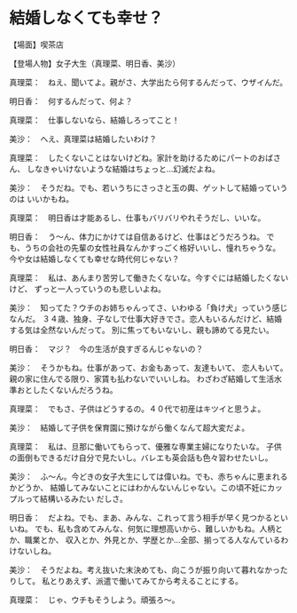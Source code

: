 # 結婚しなくても幸せ？

【場面】喫茶店

【登場人物】女子大生（真理菜、明日香、美沙）

真理菜：　ねえ、聞いてよ。親がさ、大学出たら何するんだって、ウザイんだ。

明日香：　何するんだって、何よ？

真理菜：　仕事しないなら、結婚しろってこと！

美沙：　へえ、真理菜は結婚したいわけ？

真理菜：　したくないことはないけどね。家計を助けるためにパートのおばさん、
しなきゃいけないような結婚はちょっと…幻滅だよね。

美沙：　そうだね。でも、若いうちにさっさと玉の輿、ゲットして結婚っていうのは
いいかもね。

真理菜：　明日香は才能あるし、仕事もバリバリやれそうだし、いいな。

明日香：　う〜ん、体力にかけては自信あるけど、仕事はどうだろうね。
でも、うちの会社の先輩の女性社員なんかすっごく格好いいし、憧れちゃうな。
今や女は結婚しなくても幸せな時代何じゃない？

真理菜：　私は、あんまり苦労して働きたくないな。今すぐには結婚したくないけど、
ずっと一人っていうのも悲しいよね。

美沙：　知ってた？ウチのお姉ちゃんってさ、いわゆる「負け犬」っていう感じなんだ。
３４歳、独身、子なしで仕事大好きでさ。恋人もいるんだけど、結婚する気は全然ないんだって。
別に焦ってもいないし、親も諦めてる見たい。

明日香：　マジ？　今の生活が良すぎるんじゃないの？

美沙：　そうかもね。仕事があって、お金もあって、友達もいて、
恋人もいて。親の家に住んでる限り、家賃も払わないでいいしね。
わざわざ結婚して生活水準おとしたくないんだろうね。

真理菜：　でもさ、子供はどうするの。４０代で初産はキツイと思うよ。

美沙：　結婚して子供を保育園に預けながら働くなんて超大変だよ。

真理菜：　私は、旦那に働いてもらって、優雅な専業主婦になりたいな。
子供の面倒もできるだけ自分で見たいし。バレエも英会話も色々習わせたいし。

美沙：　ふ〜ん。今どきの女子大生にしては偉いね。でも、赤ちゃんに恵まれるかどうか、
結婚してみないことにはわかんないんじゃない。この頃不妊にカップルって結構いるみたい
だしさ。

明日香：　だよね。でも、まあ、みんな、これって言う相手が早く見つかるといいね。
でも、私も含めてみんな、何気に理想高いから、難しいかもね。人柄とか、職業とか、
収入とか、外見とか、学歴とか…全部、揃ってる人なんているわけないしね。

美沙：　そうだよね。考え抜いた末決めても、向こうが振り向いて暮れなかったりして。
私とりあえず、派遣で働いてみてから考えることにする。

真理菜：　じゃ、ウチもそうしよう。頑張ろ〜。
